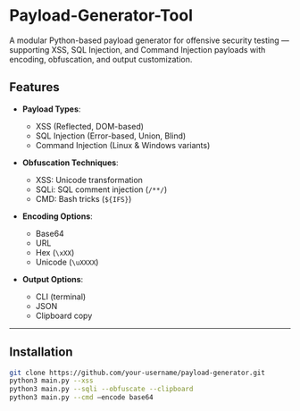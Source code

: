# Payload-Generator-Tool
A modular Python-based payload generator for offensive security testing — supporting XSS, SQL Injection, and Command Injection payloads with encoding, obfuscation, and output customization.
## Features

- **Payload Types**:
  - XSS (Reflected, DOM-based)
  - SQL Injection (Error-based, Union, Blind)
  - Command Injection (Linux & Windows variants)
  
- **Obfuscation Techniques**:
  - XSS: Unicode transformation
  - SQLi: SQL comment injection (`/**/`)
  - CMD: Bash tricks (`${IFS}`)

- **Encoding Options**:
  - Base64
  - URL
  - Hex (`\xXX`)
  - Unicode (`\uXXXX`)

- **Output Options**:
  - CLI (terminal)
  - JSON
  - Clipboard copy

---

## Installation

```bash
git clone https://github.com/your-username/payload-generator.git
python3 main.py --xss
python3 main.py --sqli --obfuscate --clipboard
python3 main.py --cmd –encode base64
